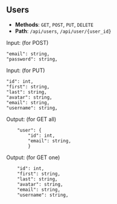 ## Users

- **Methods**: `GET`, `POST`, `PUT`, `DELETE`
- **Path**: `/api/users`, `/api/user/{user_id}`

Input: (for POST)

```
"email": string,
"password": string,
```

Input: (for PUT)

```
"id": int,
"first": string,
"last": string,
"avatar": string,
"email": string,
"username": string,
```

Output: (for GET all)

```
    "user": {
        "id": int,
        "email": string,
        }
```

Output: (for GET one)

```
    "id": int,
    "first": string,
    "last": string,
    "avatar": string,
    "email": string,
    "username": string,
```
